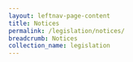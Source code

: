 ```yaml
---
layout: leftnav-page-content
title: Notices
permalink: /legislation/notices/
breadcrumb: Notices
collection_name: legislation
---
```

